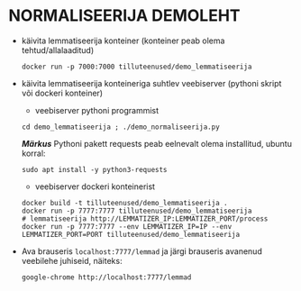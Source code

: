 # NORMALISEERIJA DEMOLEHT

* käivita lemmatiseerija konteiner (konteiner peab olema tehtud/allalaaditud)

    ```cmdline
    docker run -p 7000:7000 tilluteenused/demo_lemmatiseerija
    ```

* käivita lemmatiseerija konteineriga suhtlev veebiserver (pythoni skript või dockeri konteiner)
  * veebiserver pythoni programmist

  ```cmdline
  cd demo_lemmatiseerija ; ./demo_normaliseerija.py
  ```

  ***Märkus*** Pythoni pakett requests peab eelnevalt olema installitud, ubuntu korral:

  ```cmdline
  sudo apt install -y python3-requests
  ```

  * veebiserver dockeri konteinerist

  ```cmdline
  docker build -t tilluteenused/demo_lemmatiseerija .
  docker run -p 7777:7777 tilluteenused/demo_lemmatiseerija
  # lemmatiseerija http://LEMMATIZER_IP:LEMMATIZER_PORT/process
  docker run -p 7777:7777 --env LEMMATIZER_IP=IP --env LEMMATIZER_PORT=PORT tilluteenused/demo_lemmatiseerija
  ```

* Ava brauseris ```localhost:7777/lemmad``` ja järgi brauseris avanenud veebilehe juhiseid, näiteks:

    ```cmdline
    google-chrome http://localhost:7777/lemmad
    ```


